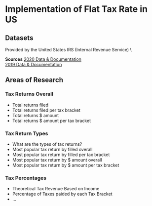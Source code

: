 # Implementation of Flat Tax Rate in US


## Datasets
Provided by the United States IRS (Internal Revenue Service) \

**Sources**
[2020 Data & Documentation](https://www.irs.gov/statistics/soi-tax-stats-individual-income-tax-statistics-2020-zip-code-data-soi) \
[2019 Data & Documentation](https://www.irs.gov/statistics/soi-tax-stats-individual-income-tax-statistics-2019-zip-code-data-soi)


## Areas of Research

### Tax Returns Overall
- Total returns filed
- Total returns filed per tax bracket
- Total returns $ amount
- Total returns $ amount per tax bracket

### Tax Return Types
- What are the types of tax returns?
- Most popular tax return by filled overall
- Most popular tax return by filled per tax bracket
- Most popular tax return by $ amount overall
- Most popular tax return by $ amount per tax bracket

### Tax Percentages
- Theoretical Tax Revenue Based on Income
- Percentage of Taxes paided by each Tax Bracket
- ...
